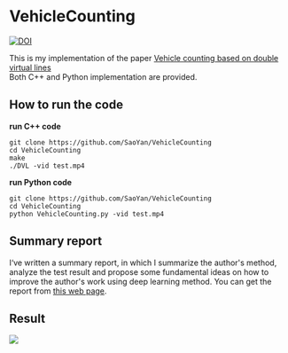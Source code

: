 # VehicleCounting
[![DOI](https://zenodo.org/badge/96367744.svg)](https://zenodo.org/badge/latestdoi/96367744)

This is my implementation of the paper [Vehicle counting based on double virtual lines](https://link.springer.com/article/10.1007/s11760-016-1038-7)  
Both C++ and Python implementation are provided.
## How to run the code
**run C++ code**
```
git clone https://github.com/SaoYan/VehicleCounting
cd VehicleCounting
make
./DVL -vid test.mp4
```
**run Python code**
```
git clone https://github.com/SaoYan/VehicleCounting
cd VehicleCounting
python VehicleCounting.py -vid test.mp4
```
## Summary report
I‘ve written a summary report, in which I summarize the author's method, analyze the test result and propose some fundamental ideas on how to improve the author's work using deep learning method. You can get the report from [this web page](https://saoyan.github.io/posts/2017/07/07).

## Result
![](https://github.com/SaoYan/VehicleCounting/blob/master/Result_Vehicle_Counting.gif)
